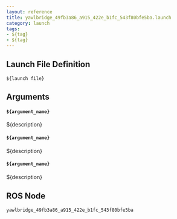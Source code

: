 ```yaml
---
layout: reference
title: yawlbridge_49fb3a86_a915_422e_b1fc_543f80bfe5ba.launch
category: launch
tags: 
- ${tag}
- ${tag}
---
```


## Launch File Definition
```
${launch file}
```

## Arguments
#### `${argument_name}`
${description}

#### `${argument_name}`
${description}

#### `${argument_name}`
${description}

## ROS Node
``yawlbridge_49fb3a86_a915_422e_b1fc_543f80bfe5ba``